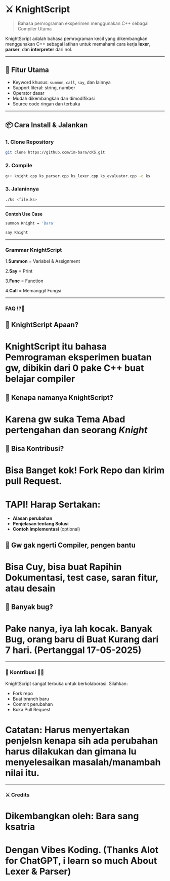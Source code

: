 # ⚔️ KnightScript

> Bahasa pemrograman eksperimen menggunakan C++ sebagai Compiler Utama

KnightScript adalah bahasa pemrograman kecil yang dikembangkan menggunakan C++ sebagai latihan untuk memahami cara kerja **lexer**, **parser**, dan **interpreter** dari nol.

---

## 🚀 Fitur Utama

- Keyword khusus: `summon`, `call`, `say`, dan lainnya
- Support literal: string, number
- Operator dasar
- Mudah dikembangkan dan dimodifikasi
- Source code ringan dan terbuka

---

## 📦 Cara Install & Jalankan

### 1. Clone Repository
```bash
git clone https://github.com/im-bara/cKS.git
```

### 2. Compile
```bash
g++ knight.cpp ks_parser.cpp ks_lexer.cpp ks_evaluator.cpp -o ks
```

### 3. Jalaninnya
```bash
./ks <file.ks>
```

---
**Contoh Use Case**
```bash
summon Knight = 'Bara'

say Knight
```

---
### Grammar KnightScript
1.**Summon** = Variabel & Assignment

2.**Say** = Print

3.**Func** = Function

4.**Call** = Memanggil Fungsi


---
### FAQ ⁉️🤔

## 🤔 KnightScript Apaan?
# KnightScript itu bahasa Pemrograman eksperimen buatan gw, dibikin dari 0 pake C++ buat belajar compiler
## 🤔 Kenapa namanya KnightScript?
# Karena gw suka Tema Abad pertengahan dan seorang *Knight*
## 🤔 Bisa Kontribusi?
# Bisa Banget kok! Fork Repo dan kirim pull Request.
# TAPI! Harap Sertakan:
- **Alasan perubahan**
- **Penjelasan tentang Solusi**
- **Contoh Implementasi** (optional)
## 🤔 Gw gak ngerti Compiler, pengen bantu
# Bisa Cuy, bisa buat Rapihin Dokumentasi, test case, saran fitur, atau desain
## 🤔 Banyak bug?
# Pake nanya, iya lah kocak. Banyak Bug, orang baru di Buat Kurang dari 7 hari. (Pertanggal 17-05-2025)

---
### 🥶 Kontribusi ⛓️‍💥
KnightScript sangat terbuka untuk berkolaborasi. Silahkan:
- Fork repo
- Buat branch baru
- Commit perubahan
- Buka Pull Request

# Catatan: Harus menyertakan penjelsn kenapa sih ada perubahan harus dilakukan dan gimana lu menyelesaikan masalah/manambah nilai itu.

---
### ⚔️ Credits
# Dikembangkan oleh: Bara sang ksatria
# Dengan Vibes Koding. (Thanks Alot for ChatGPT, i learn so much About Lexer & Parser)
